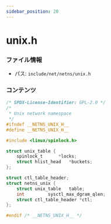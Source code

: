 ```yaml
---
sidebar_position: 20
---
```

# unix.h

### ファイル情報

- パス: `include/net/netns/unix.h`

### コンテンツ

```h
/* SPDX-License-Identifier: GPL-2.0 */
/*
 * Unix network namespace
 */
#ifndef __NETNS_UNIX_H__
#define __NETNS_UNIX_H__

#include <linux/spinlock.h>

struct unix_table {
	spinlock_t		*locks;
	struct hlist_head	*buckets;
};

struct ctl_table_header;
struct netns_unix {
	struct unix_table	table;
	int			sysctl_max_dgram_qlen;
	struct ctl_table_header	*ctl;
};

#endif /* __NETNS_UNIX_H__ */

```
